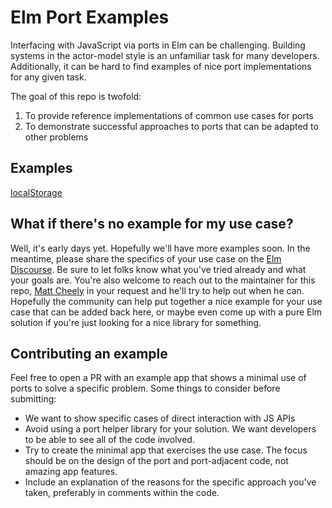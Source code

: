 # Elm Port Examples

Interfacing with JavaScript via ports in Elm can be challenging. Building systems
in the actor-model style is an unfamiliar task for many developers. Additionally,
it can be hard to find examples of nice port implementations for any given task.

The goal of this repo is twofold:

 1. To provide reference implementations of common use cases for ports
 2. To demonstrate successful approaches to ports that can be adapted to other problems
 
 
## Examples

[localStorage](localStorage/)


## What if there's no example for my use case?

Well, it's early days yet. Hopefully we'll have more examples soon. In the meantime, please share the specifics 
of your use case on the [Elm Discourse](https://discourse.elm-lang.org/). Be sure to let folks know what you've tried already
and what your goals are. You're also welcome to reach out to the maintainer for this repo, [Matt Cheely](https://discourse.elm-lang.org/u/matt.cheely) 
in your request and he'll try to help out when he can. Hopefully the community can help put together a nice example for your 
use case that can be added back here, or maybe even come up with a pure Elm solution if you're just looking for a nice library for something.

## Contributing an example

Feel free to open a PR with an example app that shows a minimal use of ports to solve
a specific problem. Some things to consider before submitting:

 - We want to show specific cases of direct interaction with JS APIs
 - Avoid using a port helper library for your solution. We want developers to be able to see all of the code involved.
 - Try to create the minimal app that exercises the use case. The focus should be on the design of the port and port-adjacent code, not amazing app features. 
 - Include an explanation of the reasons for the specific approach you've taken, preferably in comments within the code.
